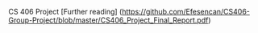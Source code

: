 CS 406 Project
[Further reading] (https://github.com/Efesencan/CS406-Group-Project/blob/master/CS406_Project_Final_Report.pdf)
